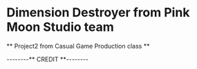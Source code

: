 # Dimension Destroyer from Pink Moon Studio team
** Project2 from Casual Game Production class **

--------** CREDIT **--------
